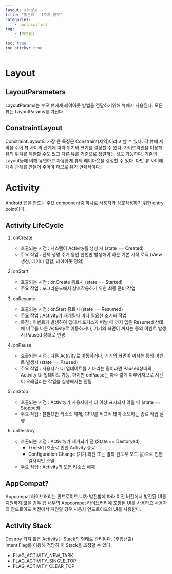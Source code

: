 ```yaml
---
layout: single
title: "미분류 - 1주차 공부"
categories: 
    - unclassified
tag:
    - [미분류]

toc: true
toc_sticky: true
---
```


# Layout

## LayoutParameters
LayoutParams는 부모 뷰에게 레이아웃 방법을 전달하기위해 뷰에서 사용된다. 
모든 뷰는 LayoutParams를 가진다.

## ConstraintLayout
ConstraintLayout의 가장 큰 특징은 Constraint(제약)이라고 할 수 있다.
각 뷰에 제약을 주어 뷰 사이의 관계에 따라 위치와 크기를 결정할 수 있다.
가이드라인을 이용해 뷰의 위치를 제한할 수도 있고 다른 뷰를 기준으로 정렬하는 것도 가능하다.
기존의 Layout들에 비해 유연하고 자유롭게 뷰의 레이아웃을 결정할 수 있다.
다만 뷰 사이에 계속 관계를 만들어 주어야 하므로 뷰가 연쇄적이다. 


# Activity
Android 앱을 만드는 주요 component중 하나로 사용자와 상호작용하기 위한 entry point이다.

## Activity LifeCycle

1. onCreate
    - 호출되는 시점 : 시스템이 Activity를 생성 시 (state == Created)
    - 주요 작업 : 전체 생명 주기 동안 한번만 발생해야 하는 기본 시작 로직 (View 생성, 데이터 결합, 레이아웃 정의)

2. onStart
    - 호출되는 시점 : onCreate 종료시 (state == Started)
    - 주요 작업 : 포그라운드에서 상호작용하기 위한 최종 준비 작업


3. onResume
    - 호출되는 시점 : onStart 종료시 (state == Resumed)
    - 주요 작업 : Activity가 재개될때 마다 필요한 초기화 작업
    - 특징 : 이벤트가 발생하여 앱에서 포커스가 떠날 때 까지 앱은 Resumed 상태에 머무름
    다른 Activity로 이동하거나, 기기의 화면이 꺼지는 등의 이벤트 발생시 Paused 상태로 변경


4. onPause
    - 호출되는 시점 : 다른 Activity로 이동하거나, 기기의 화면이 꺼지는 등의 이벤트 발생시 (state == Paused)
    - 주요 작업 : 사용자가 UI 업데이트를 기다리는 중이라면 Paused상태의 Activity UI 업데이트 가능, 하지만 onPause는 아주 짧게 이루어지므로 시간이 오래걸리는 작업을 실행해서는 안됨

5. onStop
    - 호출되는 시점 : Activity가 사용자에게 더 이상 표시되지 않을 때 (state == Stopped)
    - 주요 작업 : 불필요한 리소스 해제, CPU를 비교적 많이 소모하는 종료 작업 실행

6. onDestroy
    - 호출되는 시점 : Activity가 제거되기 전 (State == Destoryed)
        + `finish()`호출로 인한 Activity 종료
        + Configuration Change (기기 회전 또는 멀티 윈도우 모드 등)으로 인한 일시적인 소멸
    - 주요 작업 : Activity의 모든 리소스 해제



## AppCompat?
Appcompat 라이브러리는 안드로이드 UI가 발전함에 따라 이전 버전에서 발전된 UI를 지원하지 않을 경우 앱 내부의 Appcompat 라이브러리에 포함된 UI를 사용하고 사용자의 안드로이드 버전에서 지원할 경우 사용자 안드로이드의 UI를 사용한다.

## Activity Stack
Destroy 되지 않은 Activity는 Stack의 형태로 관리된다. (후입선출)<br>
Intent Flag를 이용해 적당히 이 Stack을 조정할 수 있다.

- FLAG_ACTIVITY_NEW_TASK
- FLAG_ACTIVITY_SINGLE_TOP
- FLAG_ACTIVITY_CLEAR_TOP